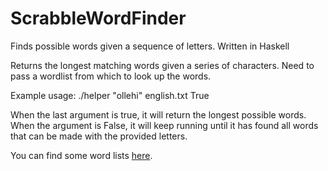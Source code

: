 # ScrabbleWordFinder
Finds possible words given a sequence of letters. Written in Haskell

Returns the longest matching words given a series of characters. 
Need to pass a wordlist from which to look up the words. 

Example usage: ./helper "ollehi" english.txt True

When the last argument is true, it will return the longest possible words. When the argument is False, it will keep running until it has found all words that can be made with the provided letters.

You can find some word lists [here](http://www.gwicks.net/dictionaries.htm).

